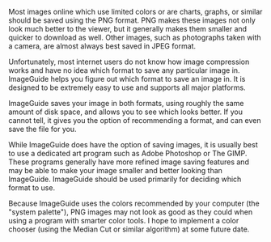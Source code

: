 Most images online which use limited colors or are charts, graphs, or similar should be saved using the PNG format. PNG makes these images not only look much better to the viewer, but it generally makes them smaller and quicker to download as well.
Other images, such as photographs taken with a camera, are almost always best saved in JPEG format.

Unfortunately, most internet users do not know how image compression works and have no idea which format to save any particular image in.
ImageGuide helps you figure out which format to save an image in. It is designed to be extremely easy to use and supports all major platforms.

ImageGuide saves your image in both formats, using roughly the same amount of disk space, and allows you to see which looks better. If you cannot tell, it gives you the option of recommending a format, and can even save the file for you.


While ImageGuide does have the option of saving images, it is usually best to use a dedicated art program such as Adobe Photoshop or The GIMP. These programs generally have more refined image saving features and may be able to make your image smaller and better looking than ImageGuide. ImageGuide should be used primarily for deciding which format to use.

Because ImageGuide uses the colors recommended by your computer (the "system palette"), PNG images may not look as good as they could when using a program with smarter color tools. I hope to implement a color chooser (using the Median Cut or similar algorithm) at some future date.
